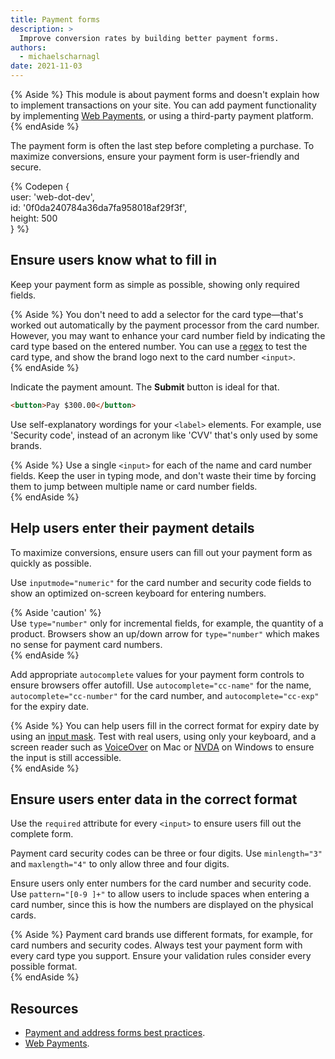 ```yaml
---
title: Payment forms
description: >
  Improve conversion rates by building better payment forms.
authors:
  - michaelscharnagl
date: 2021-11-03
---
```


{% Aside %}
This module is about payment forms and doesn't explain how to implement transactions on your site. 
You can add payment functionality by implementing [Web Payments](/payments/), 
or using a third-party payment platform.  
{% endAside %}

The payment form is often the last step before completing a purchase. 
To maximize conversions, ensure your payment form is user-friendly and secure.

{% Codepen {  
  user: 'web-dot-dev',  
  id: '0f0da240784a36da7fa958018af29f3f',  
  height: 500  
} %}

## Ensure users know what to fill in

Keep your payment form as simple as possible, 
showing only required fields.

{% Aside %}
You don't need to add a selector for the card type—that's worked out automatically by the payment processor from the card number. 
However, you may want to enhance your card number field by indicating the card type based on the entered number. 
You can use a [regex](https://gist.github.com/michaelkeevildown/9096cd3aac9029c4e6e05588448a8841) to test the card type, 
and show the brand logo next to the card number `<input>`.  
{% endAside %}

Indicate the payment amount. 
The **Submit** button is ideal for that.

```html  
<button>Pay $300.00</button>  
```

Use self-explanatory wordings for your `<label>` elements. 
For example, use 'Security code', 
instead of an acronym like 'CVV' that's only used by some brands.

{% Aside %}
Use a single `<input>` for each of the name and card number fields. Keep the user in typing mode, 
and don't waste their time by forcing them to jump between multiple name or card number fields.  
{% endAside %}

## Help users enter their payment details

To maximize conversions, ensure users can fill out your payment form as quickly as possible.

Use `inputmode="numeric"` for the card number and security code fields 
to show an optimized on-screen keyboard for entering numbers.

{% Aside 'caution' %}  
Use `type="number"` only for incremental fields, 
for example, the quantity of a product. 
Browsers show an up/down arrow for `type="number"` 
which makes no sense for payment card numbers.   
{% endAside %}

Add appropriate `autocomplete` values for your payment form controls to ensure browsers offer autofill. 
Use `autocomplete="cc-name"` for the name, 
`autocomplete="cc-number"` for the card number, and `autocomplete="cc-exp"` for the expiry date.

{% Aside %}
You can help users fill in the correct format for expiry date by using an 
[input mask](https://css-tricks.com/input-masking/). 
Test with real users, using only your keyboard, 
and a screen reader such as [VoiceOver](https://www.youtube.com/watch?v=5R-6WvAihms&list=PLNYkxOF6rcICWx0C9LVWWVqvHlYJyqw7g&index=6) 
on Mac or [NVDA](https://www.nvaccess.org/) on Windows to ensure the input is still accessible.  
{% endAside %}

## Ensure users enter data in the correct format

Use the `required` attribute for every `<input>` to ensure users fill out the complete form. 

Payment card security codes can be three or four digits. 
Use `minlength="3"` and `maxlength="4"` to only allow three and four digits.

Ensure users only enter numbers for the card number and security code. 
Use `pattern="[0-9 ]+"` to allow users to include spaces when entering a card number, 
since this is how the numbers are displayed on the physical cards. 

{% Aside %}
Payment card brands use different formats, 
for example, for card numbers and security codes. 
Always test your payment form with every card type you support. 
Ensure your validation rules consider every possible format.  
{% endAside %}

## Resources

-  [Payment and address forms best practices](/payment-and-address-form-best-practices).
-  [Web Payments](/payments/).
